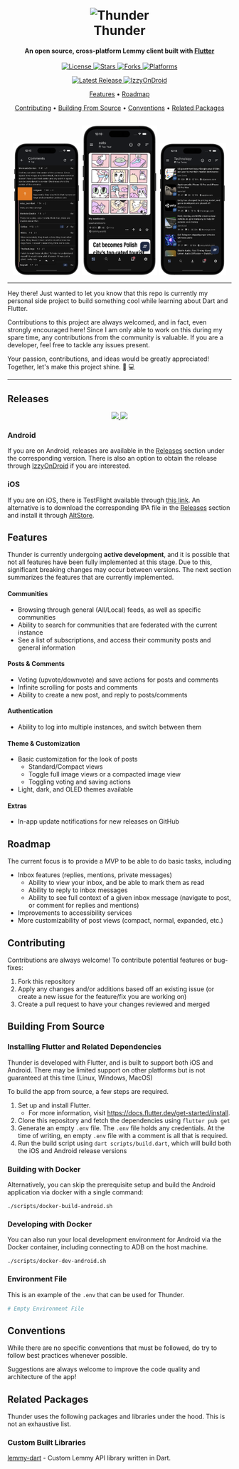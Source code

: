 <h1 align="center">
  <br>
    <img src="./assets/logo.png" alt="Thunder" width="200">
  <br>
  Thunder
  <br>
</h1>

<h4 align="center">
    An open source, cross-platform Lemmy client built with <a href="https://flutter.dev/" target="_blank">Flutter</a>
</h4>

<p align="center">
  <a href="https://github.com/hjiangsu/thunder/blob/main/LICENSE">
    <img src="https://img.shields.io/github/license/hjiangsu/thunder" alt="License">
  </a>
  <a href="">
    <img src="https://img.shields.io/github/stars/hjiangsu/thunder" alt="Stars">
  </a>
  <a href="">
    <img src="https://img.shields.io/github/forks/hjiangsu/thunder" alt="Forks">
  </a>
  <a href="">
    <img src="https://img.shields.io/badge/platform-ios%20%7C%20android-blueviolet" alt="Platforms">
  </a>
</p>

<p align="center">
  <a href="https://github.com/hjiangsu/thunder/releases">
    <img src="https://img.shields.io/github/v/release/hjiangsu/thunder?label=latest release" alt="Latest Release">
  </a>
  <a href="https://apt.izzysoft.de/fdroid/index/apk/com.hjiangsu.thunder">
    <img src="https://img.shields.io/endpoint?url=https://apt.izzysoft.de/fdroid/api/v1/shield/com.hjiangsu.thunder" alt="IzzyOnDroid">
  </a>
</p>

<p align="center">
  <a href="#features">Features</a> •
  <a href="#roadmap">Roadmap</a>
 
</p>

<p align="center">
  <a href="#contributing">Contributing</a> •
  <a href="#building-from-source">Building From Source</a> •
  <a href="#conventions">Conventions</a> •
  <a href="#related-packages">Related Packages</a>
</p>

<div align="center">
  <br>
    <img src="./docs/assets/screenshot_2.png" alt="Home Feed" width="150">
    <img src="./docs/assets/screenshot_1.png" alt="Spark" width="170">
    <img src="./docs/assets/screenshot_3.png" alt="Sidebar" width="150">
  <br>
</div>

<hr />
<p>
Hey there! Just wanted to let you know that this repo is currently my personal side project to build something cool while learning about Dart and Flutter.  
</p>
<p>
Contributions to this project are always welcomed, and in fact, even strongly encouraged here! Since I am only able to work on this during my spare time, any contributions from the community is valuable. If you are a developer, feel free to tackle any issues present.
</p>
<p>
Your passion, contributions, and ideas would be greatly appreciated! Together, let's make this project shine. 🚀 💻
</p>
<hr />


## Releases
<div align="center">
 <a href="https://apt.izzysoft.de/fdroid/index/apk/com.hjiangsu.thunder">
    <img src="https://gitlab.com/IzzyOnDroid/repo/-/raw/master/assets/IzzyOnDroid.png" height="80">
  </a>
  <a href="https://github.com/hjiangsu/thunder/releases/latest"><img src="https://raw.githubusercontent.com/andOTP/andOTP/master/assets/badges/get-it-on-github.png" height="80"></a>
</div>

### Android
If you are on Android, releases are available in the [Releases](https://github.com/hjiangsu/thunder/releases) section under the corresponding version. There is also an option to obtain the release through [IzzyOnDroid](https://apt.izzysoft.de/fdroid/index/apk/com.hjiangsu.thunder) if you are interested.

### iOS
If you are on iOS, there is TestFlight available through [this link](https://testflight.apple.com/join/9n8xrqvH). An alternative is to download the corresponding IPA file in the [Releases](https://github.com/hjiangsu/thunder/releases) section and install it through [AltStore](https://altstore.io/).

## Features

Thunder is currently undergoing **active development**, and it is possible that not all features have been fully implemented at this stage. Due to this, significant breaking changes may occur between versions. The next section summarizes the features that are currently implemented.

#### **Communities**

- Browsing through general (All/Local) feeds, as well as specific communities
- Ability to search for communities that are federated with the current instance
- See a list of subscriptions, and access their community posts and general information

#### **Posts & Comments**

- Voting (upvote/downvote) and save actions for posts and comments
- Infinite scrolling for posts and comments
- Ability to create a new post, and reply to posts/comments

#### **Authentication**

- Ability to log into multiple instances, and switch between them

#### **Theme & Customization**

- Basic customization for the look of posts
  - Standard/Compact views
  - Toggle full image views or a compacted image view 
  - Toggling voting and saving actions
- Light, dark, and OLED themes available

#### **Extras**
- In-app update notifications for new releases on GitHub

## Roadmap

The current focus is to provide a MVP to be able to do basic tasks, including
- Inbox features (replies, mentions, private messages)
  - Ability to view your inbox, and be able to mark them as read
  - Ability to reply to inbox messages
  - Ability to see full context of a given inbox message (navigate to post, or comment for replies and mentions)
- Improvements to accessibility services
- More customizability of post views (compact, normal, expanded, etc.)

## Contributing

Contributions are always welcome! To contribute potential features or bug-fixes:

1. Fork this repository
2. Apply any changes and/or additions based off an existing issue (or create a new issue for the feature/fix you are working on)
3. Create a pull request to have your changes reviewed and merged

## Building From Source

### Installing Flutter and Related Dependencies

Thunder is developed with Flutter, and is built to support both iOS and Android. There may be limited support on other platforms but is not guaranteed at this time (Linux, Windows, MacOS)

To build the app from source, a few steps are required.

1. Set up and install Flutter.
   - For more information, visit https://docs.flutter.dev/get-started/install.
2. Clone this repository and fetch the dependencies using `flutter pub get`
3. Generate an empty `.env` file. The `.env` file holds any credentials. At the time of writing, en empty `.env` file with a comment is all that is required.
3. Run the build script using `dart scripts/build.dart`, which will build both the iOS and Android release versions

### Building with Docker

Alternatively, you can skip the prerequisite setup and build the Android application via docker with a single command:
```
./scripts/docker-build-android.sh
```

### Developing with Docker

You can also run your local development environment for Android via the Docker container, including connecting to ADB on the host machine.
```
./scripts/docker-dev-android.sh
```

### Environment File
This is an example of the `.env` that can be used for Thunder.
```bash
# Empty Environment File
```

## Conventions

While there are no specific conventions that must be followed, do try to follow best practices whenever possible.

Suggestions are always welcome to improve the code quality and architecture of the app!

## Related Packages

Thunder uses the following packages and libraries under the hood. This is not an exhaustive list.

### Custom Built Libraries

[lemmy-dart](https://github.com/hjiangsu/lemmy-dart) - Custom Lemmy API library written in Dart.
